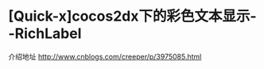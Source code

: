 [Quick-x]cocos2dx下的彩色文本显示--RichLabel
=================
介绍地址
http://www.cnblogs.com/creeper/p/3975085.html
